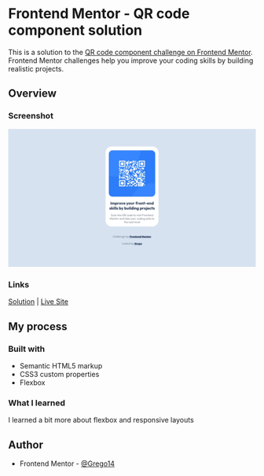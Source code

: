 # Frontend Mentor - QR code component solution

This is a solution to the [QR code component challenge on Frontend Mentor](https://www.frontendmentor.io/challenges/qr-code-component-iux_sIO_H). Frontend Mentor challenges help you improve your coding skills by building realistic projects.

## Overview

### Screenshot

![](../screenshots/qr-code-screenshot.webp)

### Links

[Solution](https://github.com/Grego14/FrontendMentor_Challenges/tree/main/qr-code-component) | [Live Site]()

## My process

### Built with

- Semantic HTML5 markup
- CSS3 custom properties
- Flexbox

### What I learned

I learned a bit more about flexbox and responsive layouts

## Author

- Frontend Mentor - [@Grego14](https://www.frontendmentor.io/profile/Grego14)
